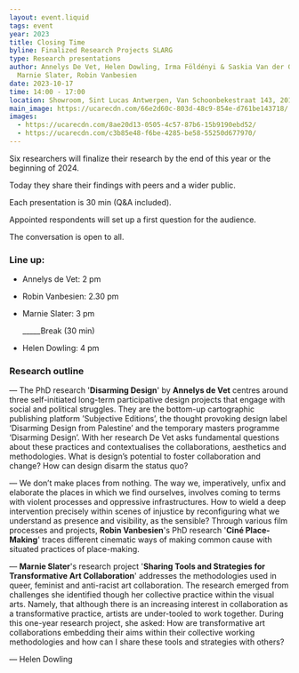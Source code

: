 ```yaml
---
layout: event.liquid
tags: event
year: 2023
title: Closing Time
byline: Finalized Research Projects SLARG
type: Research presentations
author: Annelys De Vet, Helen Dowling, Irma Földényi & Saskia Van der Gucht,
  Marnie Slater, Robin Vanbesien
date: 2023-10-17
time: 14:00 - 17:00
location: Showroom, Sint Lucas Antwerpen, Van Schoonbekestraat 143, 2018 Antwerpen
main_image: https://ucarecdn.com/66e2d60c-803d-48c9-854e-d761be143718/
images:
  - https://ucarecdn.com/8ae20d13-0505-4c57-87b6-15b9190ebd52/
  - https://ucarecdn.com/c3b85e48-f6be-4285-be58-55250d677970/
---
```

Six researchers will finalize their research by the end of this year or the beginning of 2024. 

Today they share their findings with peers and a wider public.

Each presentation is 30 min (Q&A included). 

Appointed respondents will set up a first question for the audience. 

The conversation is open to all. 

### Line up:

* Annelys de Vet: 2 pm
* Robin Vanbesien: 2.30 pm
* Marnie Slater: 3 pm

  \_\_\_\__Break (30 min)
* Helen Dowling: 4 pm



### **Research outline**

— The PhD research '**Disarming Design**' by **Annelys de Vet** centres around three self-initiated long-term participative design projects that engage with social and political struggles. They are the bottom-up cartographic publishing platform ’Subjective Editions’, the thought provoking design label ‘Disarming Design from Palestine’ and the temporary masters programme ‘Disarming Design’. With her research De Vet asks fundamental questions about these practices and contextualises the collaborations, aesthetics and methodologies. What is design’s potential to foster collaboration and change? How can design disarm the status quo?

— We don’t make places from nothing. The way we, imperatively, unfix and elaborate the places in which we find ourselves, involves coming to terms with violent processes and oppressive infrastructures. How to wield a deep intervention precisely within scenes of injustice by reconfiguring what we understand as presence and visibility, as the sensible? Through various film processes and projects, **Robin Vanbesien**'s PhD research '**Ciné Place-Making**' traces different cinematic ways of making common cause with situated practices of place-making.

— **Marnie Slater**'s research project '**Sharing Tools and Strategies for Transformative Art Collaboration**' addresses the methodologies used in queer, feminist and anti-racist art collaboration. The research emerged from challenges she identified though her collective practice within the visual arts. Namely, that although there is an increasing interest in collaboration as a transformative practice, artists are under-tooled to work together. During this one-year research project, she asked: How are transformative art collaborations embedding their aims within their collective working methodologies and how can I share these tools and strategies with others?

— Helen Dowling